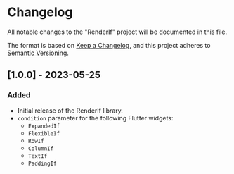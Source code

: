 # Changelog
All notable changes to the "RenderIf" project will be documented in this file.

The format is based on [Keep a Changelog](https://keepachangelog.com/en/1.0.0/), and this project adheres to [Semantic Versioning](https://semver.org/spec/v2.0.0.html).


## [1.0.0] - 2023-05-25
### Added
- Initial release of the RenderIf library.
- `condition` parameter for the following Flutter widgets:
  - `ExpandedIf`
  - `FlexibleIf`
  - `RowIf`
  - `ColumnIf`
  - `TextIf`
  - `PaddingIf`
